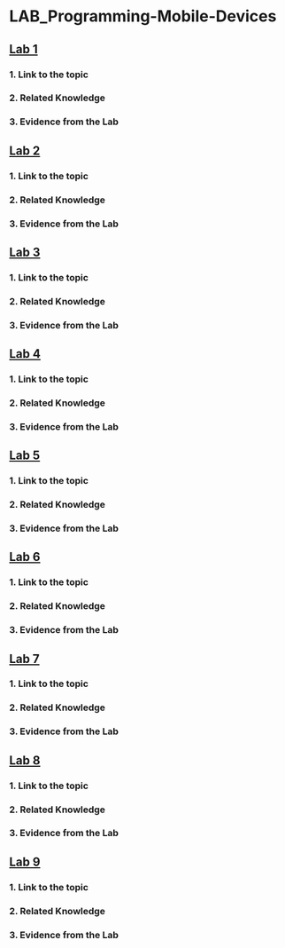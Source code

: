 # LAB_Programming-Mobile-Devices
## [Lab 1](https://github.com/nguynnga23/LAB_Programming-Mobile-Devices/tree/main/LAB01)
### 1. Link to the topic 
### 2. Related Knowledge

### 3. Evidence from the Lab
## [Lab 2](https://github.com/nguynnga23/LAB_Programming-Mobile-Devices/tree/main/LAB02)
### 1. Link to the topic 
### 2. Related Knowledge
### 3. Evidence from the Lab
## [Lab 3](https://github.com/nguynnga23/LAB_Programming-Mobile-Devices/tree/main/LAB03)
### 1. Link to the topic 
### 2. Related Knowledge
### 3. Evidence from the Lab
## [Lab 4](https://github.com/nguynnga23/LAB_Programming-Mobile-Devices/tree/main/LAB04)
### 1. Link to the topic 
### 2. Related Knowledge
### 3. Evidence from the Lab
## [Lab 5](https://github.com/nguynnga23/LAB_Programming-Mobile-Devices/tree/main/LAB05)
### 1. Link to the topic 
### 2. Related Knowledge
### 3. Evidence from the Lab
## [Lab 6](https://github.com/nguynnga23/LAB_Programming-Mobile-Devices/tree/main/LAB06)
### 1. Link to the topic 
### 2. Related Knowledge
### 3. Evidence from the Lab
## [Lab 7](https://github.com/nguynnga23/LAB_Programming-Mobile-Devices/tree/main/LAB07)
### 1. Link to the topic 
### 2. Related Knowledge
### 3. Evidence from the Lab
## [Lab 8](https://github.com/nguynnga23/LAB_Programming-Mobile-Devices/tree/main/LAB08)
### 1. Link to the topic 
### 2. Related Knowledge
### 3. Evidence from the Lab
## [Lab 9](https://github.com/nguynnga23/LAB_Programming-Mobile-Devices/tree/main/LAB09)
### 1. Link to the topic 
### 2. Related Knowledge
### 3. Evidence from the Lab
